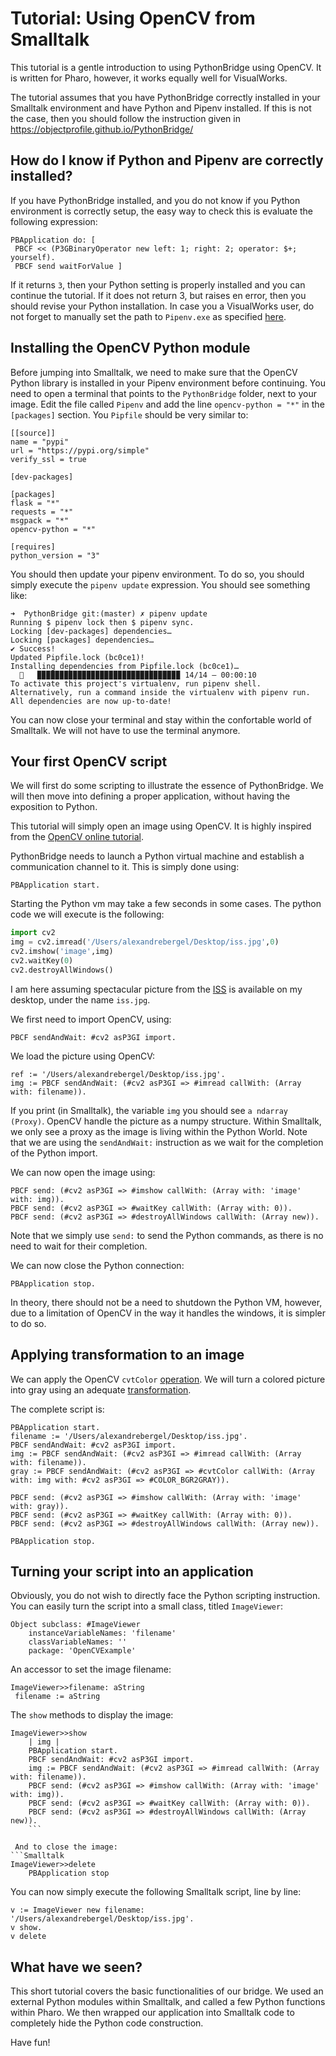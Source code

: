 # Tutorial: Using OpenCV from Smalltalk

This tutorial is a gentle introduction to using PythonBridge using OpenCV. It is written for Pharo, however, it works equally well for VisualWorks.

The tutorial assumes that you have PythonBridge correctly installed in your Smalltalk environment and have Python and Pipenv installed. If this is not the case, then you should follow the instruction given in https://objectprofile.github.io/PythonBridge/

## How do I know if Python and Pipenv are correctly installed?
If you have PythonBridge installed, and you do not know if you Python environment is correctly setup, the easy way to check this is evaluate the following expression:

```Smalltalk
PBApplication do: [ 
 PBCF << (P3GBinaryOperator new left: 1; right: 2; operator: $+; yourself).
 PBCF send waitForValue ]
```

If it returns `3`, then your Python setting is properly installed and you can continue the tutorial. If it does not return 3, but raises en error, then you should revise your Python installation. In case you a VisualWorks user, do not forget to manually set the path to `Pipenv.exe` as specified [here](https://objectprofile.github.io/PythonBridge/pages/vw-installation). 

## Installing the OpenCV Python module

Before jumping into Smalltalk, we need to make sure that the OpenCV Python library is installed in your Pipenv environment before continuing. You need to open a terminal that points to the `PythonBridge` folder, next to your image. Edit the file called `Pipenv` and add the line `opencv-python = "*"` in the `[packages]` section. You `Pipfile` should be very similar to:

```
[[source]]
name = "pypi"
url = "https://pypi.org/simple"
verify_ssl = true

[dev-packages]

[packages]
flask = "*"
requests = "*"
msgpack = "*"
opencv-python = "*"

[requires]
python_version = "3"
```

You should then update your pipenv environment. To do so, you should simply execute the `pipenv update` expression. You should see something like:

```
➜  PythonBridge git:(master) ✗ pipenv update
Running $ pipenv lock then $ pipenv sync.
Locking [dev-packages] dependencies…
Locking [packages] dependencies…
✔ Success! 
Updated Pipfile.lock (bc0ce1)!
Installing dependencies from Pipfile.lock (bc0ce1)…
  🐍   ▉▉▉▉▉▉▉▉▉▉▉▉▉▉▉▉▉▉▉▉▉▉▉▉▉▉▉▉▉▉▉▉ 14/14 — 00:00:10
To activate this project's virtualenv, run pipenv shell.
Alternatively, run a command inside the virtualenv with pipenv run.
All dependencies are now up-to-date!
```

You can now close your terminal and stay within the confortable world of Smalltalk. We will not have to use the terminal anymore.

## Your first OpenCV script

We will first do some scripting to illustrate the essence of PythonBridge. We will then move into defining a proper application, without having the exposition to Python.

This tutorial will simply open an image using OpenCV. It is highly inspired from the [OpenCV online tutorial](https://opencv-python-tutroals.readthedocs.io/en/latest/py_tutorials/py_gui/py_image_display/py_image_display.html).

PythonBridge needs to launch a Python virtual machine and establish a communication channel to it. This is simply done using: 
```Smalltalk
PBApplication start.
```

Starting the Python vm may take a few seconds in some cases. The python code we will execute is the following:

```Python
import cv2
img = cv2.imread('/Users/alexandrebergel/Desktop/iss.jpg',0)
cv2.imshow('image',img)
cv2.waitKey(0)
cv2.destroyAllWindows()
```

I am here assuming spectacular picture from the [ISS](https://www.esa.int/Science_Exploration/Human_and_Robotic_Exploration/International_Space_Station/Where_is_the_International_Space_Station) is available on my desktop, under the name `iss.jpg`.

We first need to import OpenCV, using: 
```Smalltalk
PBCF sendAndWait: #cv2 asP3GI import.
```

We load the picture using OpenCV:

```Smalltalk
ref := '/Users/alexandrebergel/Desktop/iss.jpg'.
img := PBCF sendAndWait: (#cv2 asP3GI => #imread callWith: (Array with: filename)).
```

If you print (in Smalltalk), the variable `img` you should see `a ndarray (Proxy)`. OpenCV handle the picture as a numpy structure. Within Smalltalk, we only see a proxy as the image is living within the Python World. Note that we are using the `sendAndWait:` instruction as we wait for the completion of the Python import.

We can now open the image using:

```Smalltalk
PBCF send: (#cv2 asP3GI => #imshow callWith: (Array with: 'image' with: img)).
PBCF send: (#cv2 asP3GI => #waitKey callWith: (Array with: 0)).
PBCF send: (#cv2 asP3GI => #destroyAllWindows callWith: (Array new)).
```

Note that we simply use `send:` to send the Python commands, as there is no need to wait for their completion.

We can now close the Python connection:
```Smalltalk
PBApplication stop.
```

In theory, there should not be a need to shutdown the Python VM, however, due to a limitation of OpenCV in the way it handles the windows, it is simpler to do so.

## Applying transformation to an image

We can apply the OpenCV `cvtColor` [operation](https://docs.opencv.org/2.4/modules/imgproc/doc/miscellaneous_transformations.html#cvtcolor). We will turn a colored picture into gray using an adequate [transformation](https://docs.opencv.org/master/de/d25/imgproc_color_conversions.html#color_convert_rgb_gray).

The complete script is:

```Smalltalk
PBApplication start.
filename := '/Users/alexandrebergel/Desktop/iss.jpg'.
PBCF sendAndWait: #cv2 asP3GI import.
img := PBCF sendAndWait: (#cv2 asP3GI => #imread callWith: (Array with: filename)).
gray := PBCF sendAndWait: (#cv2 asP3GI => #cvtColor callWith: (Array with: img with: #cv2 asP3GI => #COLOR_BGR2GRAY)).

PBCF send: (#cv2 asP3GI => #imshow callWith: (Array with: 'image' with: gray)).
PBCF send: (#cv2 asP3GI => #waitKey callWith: (Array with: 0)).
PBCF send: (#cv2 asP3GI => #destroyAllWindows callWith: (Array new)).

PBApplication stop.
```

## Turning your script into an application

Obviously, you do not wish to directly face the Python scripting instruction. You can easily turn the script into a small class, titled `ImageViewer`:

```Smalltalk
Object subclass: #ImageViewer
	instanceVariableNames: 'filename'
	classVariableNames: ''
	package: 'OpenCVExample'
```

An accessor to set the image filename:
```Smalltalk
ImageViewer>>filename: aString
 filename := aString
```

The `show` methods to display the image:

```Smalltalk
ImageViewer>>show
	| img |
	PBApplication start.
	PBCF sendAndWait: #cv2 asP3GI import.
	img := PBCF sendAndWait: (#cv2 asP3GI => #imread callWith: (Array with: filename)).
	PBCF send: (#cv2 asP3GI => #imshow callWith: (Array with: 'image' with: img)).
	PBCF send: (#cv2 asP3GI => #waitKey callWith: (Array with: 0)).
	PBCF send: (#cv2 asP3GI => #destroyAllWindows callWith: (Array new)).
	```
 
 And to close the image:
```Smalltalk
ImageViewer>>delete
	PBApplication stop
```
 
You can now simply execute the following Smalltalk script, line by line:
```Smalltalk
v := ImageViewer new filename: '/Users/alexandrebergel/Desktop/iss.jpg'.
v show.
v delete
```

## What have we seen?

This short tutorial covers the basic functionalities of our bridge. We used an external Python modules within Smalltalk, and called a few Python functions within Pharo. We then wrapped our application into Smalltalk code to completely hide the Python code construction.

Have fun!
